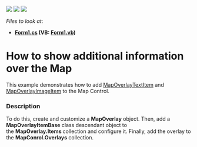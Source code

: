 <!-- default badges list -->
![](https://img.shields.io/endpoint?url=https://codecentral.devexpress.com/api/v1/VersionRange/128576778/15.2.4%2B)
[![](https://img.shields.io/badge/Open_in_DevExpress_Support_Center-FF7200?style=flat-square&logo=DevExpress&logoColor=white)](https://supportcenter.devexpress.com/ticket/details/T313306)
[![](https://img.shields.io/badge/📖_How_to_use_DevExpress_Examples-e9f6fc?style=flat-square)](https://docs.devexpress.com/GeneralInformation/403183)
<!-- default badges end -->
<!-- default file list -->
*Files to look at*:

* **[Form1.cs](./CS/MapOverlaysSample/Form1.cs) (VB: [Form1.vb](./VB/MapOverlaysSample/Form1.vb))**
<!-- default file list end -->
# How to show additional information over the Map 


This example demonstrates how to add <a href="https://documentation.devexpress.com/WindowsForms/DevExpress.XtraMap.MapOverlayTextItem.class">MapOverlayTextItem</a> and <a href="https://documentation.devexpress.com/WindowsForms/DevExpress.XtraMap.MapOverlayImageItem.class">MapOverlayImageItem</a> to the Map Control.


<h3>Description</h3>

<p>To do this,&nbsp;create and customize a&nbsp;<strong>MapOverlay</strong>&nbsp;object. Then, add&nbsp;a <strong>MapOverlayItemBase</strong>&nbsp;class descendant object to the&nbsp;<strong>MapOverlay.Items&nbsp;</strong>collection and configure it. Finally, add the overlay to the&nbsp;<strong>MapConrol.Overlays</strong>&nbsp;collection.</p>

<br/>


